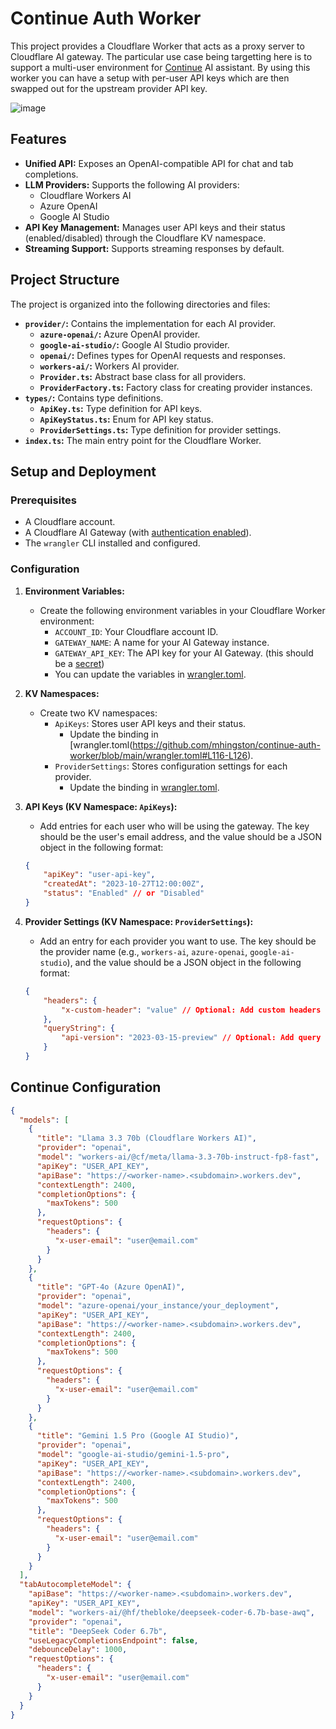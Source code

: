 # Continue Auth Worker

This project provides a Cloudflare Worker that acts as a proxy server to Cloudflare AI gateway. The particular use case being targetting here is to support a multi-user environment for [Continue](https://www.continue.dev/) AI assistant. By using this worker you can have a setup with per-user API keys which are then swapped out for the upstream provider API key.

![image](https://github.com/user-attachments/assets/3fe3f698-1d65-44cf-9a2b-240ed4041425)

## Features

*   **Unified API:**  Exposes an OpenAI-compatible API for chat and tab completions.
*   **LLM Providers:** Supports the following AI providers:
    *   Cloudflare Workers AI
    *   Azure OpenAI
    *   Google AI Studio
*   **API Key Management:**  Manages user API keys and their status (enabled/disabled) through the Cloudflare KV namespace.
*   **Streaming Support:** Supports streaming responses by default.

## Project Structure

The project is organized into the following directories and files:

*   **`provider/`:** Contains the implementation for each AI provider.
    *   **`azure-openai/`:** Azure OpenAI provider.
    *   **`google-ai-studio/`:** Google AI Studio provider.
    *   **`openai/`:**  Defines types for OpenAI requests and responses.
    *   **`workers-ai/`:** Workers AI provider.
    *   **`Provider.ts`:** Abstract base class for all providers.
    *   **`ProviderFactory.ts`:** Factory class for creating provider instances.
*   **`types/`:** Contains type definitions.
    *   **`ApiKey.ts`:** Type definition for API keys.
    *   **`ApiKeyStatus.ts`:** Enum for API key status.
    *   **`ProviderSettings.ts`:** Type definition for provider settings.
*   **`index.ts`:** The main entry point for the Cloudflare Worker.

## Setup and Deployment

### Prerequisites

*   A Cloudflare account.
*   A Cloudflare AI Gateway (with [authentication enabled](https://developers.cloudflare.com/ai-gateway/configuration/authentication/)).
*   The `wrangler` CLI installed and configured.

### Configuration

1. **Environment Variables:**
    *   Create the following environment variables in your Cloudflare Worker environment:
        *   `ACCOUNT_ID`: Your Cloudflare account ID.
        *   `GATEWAY_NAME`: A name for your AI Gateway instance.
        *   `GATEWAY_API_KEY`: The API key for your AI Gateway. (this should be a [secret](https://developers.cloudflare.com/workers/configuration/secrets/))
        *   You can update the variables in [wrangler.toml](https://github.com/mhingston/continue-auth-worker/blob/main/wrangler.toml#L116-L126).

2. **KV Namespaces:**
    *   Create two KV namespaces:
        *   `ApiKeys`: Stores user API keys and their status.
            - Update the binding in [wrangler.toml(https://github.com/mhingston/continue-auth-worker/blob/main/wrangler.toml#L116-L126).
        *   `ProviderSettings`: Stores configuration settings for each provider.
            - Update the binding in [wrangler.toml](https://github.com/mhingston/continue-auth-worker/blob/main/wrangler.toml#L116-L126).

3. **API Keys (KV Namespace: `ApiKeys`):**
    *   Add entries for each user who will be using the gateway. The key should be the user's email address, and the value should be a JSON object in the following format:

    ```json
    {
        "apiKey": "user-api-key",
        "createdAt": "2023-10-27T12:00:00Z",
        "status": "Enabled" // or "Disabled"
    }
    ```

4. **Provider Settings (KV Namespace: `ProviderSettings`):**
    *   Add an entry for each provider you want to use. The key should be the provider name (e.g., `workers-ai`, `azure-openai`, `google-ai-studio`), and the value should be a JSON object in the following format:

    ```json
    {
        "headers": {
            "x-custom-header": "value" // Optional: Add custom headers
        },
        "queryString": {
            "api-version": "2023-03-15-preview" // Optional: Add query string parameters
        }
    }
    ```

## Continue Configuration ##

```json
{
  "models": [
    {
      "title": "Llama 3.3 70b (Cloudflare Workers AI)",
      "provider": "openai",
      "model": "workers-ai/@cf/meta/llama-3.3-70b-instruct-fp8-fast",
      "apiKey": "USER_API_KEY",
      "apiBase": "https://<worker-name>.<subdomain>.workers.dev",
      "contextLength": 2400,
      "completionOptions": {
        "maxTokens": 500
      },
      "requestOptions": {
        "headers": {
          "x-user-email": "user@email.com"
        }
      }
    },
    {
      "title": "GPT-4o (Azure OpenAI)",
      "provider": "openai",
      "model": "azure-openai/your_instance/your_deployment",
      "apiKey": "USER_API_KEY",
      "apiBase": "https://<worker-name>.<subdomain>.workers.dev",
      "contextLength": 2400,
      "completionOptions": {
        "maxTokens": 500
      },
      "requestOptions": {
        "headers": {
          "x-user-email": "user@email.com"
        }
      }
    },
    {
      "title": "Gemini 1.5 Pro (Google AI Studio)",
      "provider": "openai",
      "model": "google-ai-studio/gemini-1.5-pro",
      "apiKey": "USER_API_KEY",
      "apiBase": "https://<worker-name>.<subdomain>.workers.dev",
      "contextLength": 2400,
      "completionOptions": {
        "maxTokens": 500
      },
      "requestOptions": {
        "headers": {
          "x-user-email": "user@email.com"
        }
      }
    }
  ],
  "tabAutocompleteModel": {
    "apiBase": "https://<worker-name>.<subdomain>.workers.dev",
    "apiKey": "USER_API_KEY",
    "model": "workers-ai/@hf/thebloke/deepseek-coder-6.7b-base-awq",
    "provider": "openai",
    "title": "DeepSeek Coder 6.7b",
    "useLegacyCompletionsEndpoint": false,
    "debounceDelay": 1000,
    "requestOptions": {
      "headers": {
        "x-user-email": "user@email.com"
      }
    }
  }
}
```
